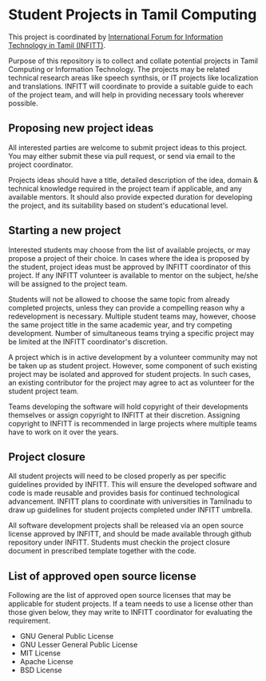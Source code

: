 Student Projects in Tamil Computing
===================================

This project is coordinated by [International Forum for Information Technology in Tamil (INFITT)](http://home.infitt.org).

Purpose of this repository is to collect and collate potential projects in Tamil Computing or Information Technology.  The projects may be related technical research areas like speech synthsis, or IT projects like localization and translations.  INFITT will coordinate to provide a suitable guide to each of the project team, and will help in providing necessary tools wherever possible.

Proposing new project ideas
---------------------------

All interested parties are welcome to submit project ideas to this project.  You may either submit these via pull request, or send via email to the project coordinator.

Projects ideas should have a title, detailed description of the idea, domain & technical knowledge required in the project team if applicable, and any available mentors.  It should also provide expected duration for developing the project, and its suitability based on student's educational level.


Starting a new project
----------------------

Interested students may choose from the list of available projects, or may propose a project of their choice.  In cases where the idea is proposed by the student, project ideas must be approved by INFITT coordinator of this project. If any INFITT volunteer is available to mentor on the subject, he/she will be assigned to the project team.

Students will not be allowed to choose the same topic from already completed projects, unless they can provide a compelling reason why a redevelopment is necessary.  Multiple student teams may, however, choose the same project title in the same academic year, and try competing development.  Number of simultaneous teams trying a specific project may be limited at the INFITT coordinator's discretion.

A project which is in active development by a volunteer community may not be taken up as student project.  However, some component of such existing project may be isolated and approved for student projects.  In such cases, an existing contributor for the project may agree to act as volunteer for the student project team.

Teams developing the software will hold copyright of their developments themselves or assign copyright to INFITT at their discretion.  Assigning copyright to INFITT is recommended in large projects where multiple teams have to work on it over the years.

Project closure
---------------

All student projects will need to be closed properly as per specific guidelines provided by INFITT.  This will ensure the developed software and code is made reusable and provides basis for continued technological advancement.  INFITT plans to coordinate with universities in Tamilnadu to draw up guidelines for student projects completed under INFITT umbrella. 

All software development projects shall be released via an open source license approved by INFITT, and should be made available through github repository under INFITT.  Students must checkin the project closure document in prescribed template together with the code.

List of approved open source license
-------------------------------------

Following are the list of approved open source licenses that may be applicable for student projects.  If a team needs to use a license other than those given below, they may write to INFITT coordinator for evaluating the requirement.

* GNU General Public License
* GNU Lesser General Public License
* MIT License
* Apache License
* BSD License
  
  
  
  



